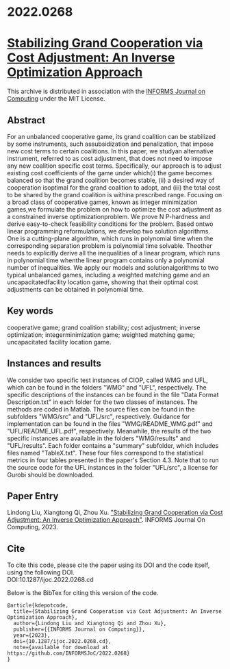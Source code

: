 # 2022.0268
# [Stabilizing Grand Cooperation via Cost Adjustment: An Inverse Optimization Approach](https://doi.org/10.1287/ijoc.2022.0268)
This archive is distributed in association with the [INFORMS Journal on Computing](https://pubsonline.informs.org/journal/ijoc) under the MIT License.

## Abstract
For an unbalanced cooperative game, its grand coalition can be stabilized by some instruments, such assubsidization and penalization, that impose new cost terms to certain coalitions. In this paper, we studyan alternative instrument, referred to as cost adjustment, that does not need to impose any new coalition specific cost terms. Specifically, our approach is to adjust existing cost coefficients of the game under which(i) the game becomes balanced so that the grand coalition becomes stable, (ii) a desired way of cooperation isoptimal for the grand coalition to adopt, and (iii) the total cost to be shared by the grand coalition is withina prescribed range. Focusing on a broad class of cooperative games, known as integer minimization games,we formulate the problem on how to optimize the cost adjustment as a constrained inverse optimizationproblem. We prove N P-hardness and derive easy-to-check feasibility conditions for the problem. Based ontwo linear programming reformulations, we develop two solution algorithms. One is a cutting-plane algorithm, which runs in polynomial time when the corresponding separation problem is polynomial time solvable. Theother needs to explicitly derive all the inequalities of a linear program, which runs in polynomial time whenthe linear program contains only a polynomial number of inequalities. We apply our models and solutionalgorithms to two typical unbalanced games, including a weighted matching game and an uncapacitatedfacility location game, showing that their optimal cost adjustments can be obtained in polynomial time.

## Key words
cooperative game; grand coalition stability; cost adjustment; inverse optimization; integerminimization game; weighted matching game; uncapacitated facility location game.

## Instances and results

We consider two specific test instances of CIOP, called WMG and UFL, which can be found in the folders "WMG" and "UFL", respectively. The specific descriptions of the instances can be found in the file "Data Format Description.txt" in each folder for the two classes of instances. The methods are coded in Matlab. The source files can be found in the subfolders "WMG/src" and "UFL/src", respectively. Guidance for implementation can be found in the files "WMG/README_WMG.pdf" and "UFL/README_UFL.pdf", respectively. Meanwhile, the results of the two specific instances are available in the folders "WMG/results" and "UFL/results". Each folder contains a "summary" subfolder, which includes files named "TableX.txt". These four files correspond to the statistical metrics in four tables presented in the paper's Section 4.3. Note that to run the source code for the UFL instances in the folder "UFL/src", a license for Gurobi should be downloaded.

## Paper Entry
Lindong Liu, Xiangtong Qi, Zhou Xu. ["Stabilizing Grand Cooperation via Cost Adjustment: An Inverse Optimization Approach"](https://doi.org/10.1287/ijoc.2022.0268). INFORMS Journal On Computing, 2023.

## Cite
To cite this code, please cite the paper using its DOI and the code itself, using the following DOI.\
DOI:10.1287/ijoc.2022.0268.cd

Below is the BibTex for citing this version of the code.
~~~
@article{kdepotcode,
  title={Stabilizing Grand Cooperation via Cost Adjustment: An Inverse Optimization Approach},
  author={Lindong Liu and Xiangtong Qi and Zhou Xu},
  publisher={{INFORMS Journal on Computing}},
  year={2023},
  doi={10.1287/ijoc.2022.0268.cd},
  note={available for download at https://github.com/INFORMSJoC/2022.0268}
}
~~~
